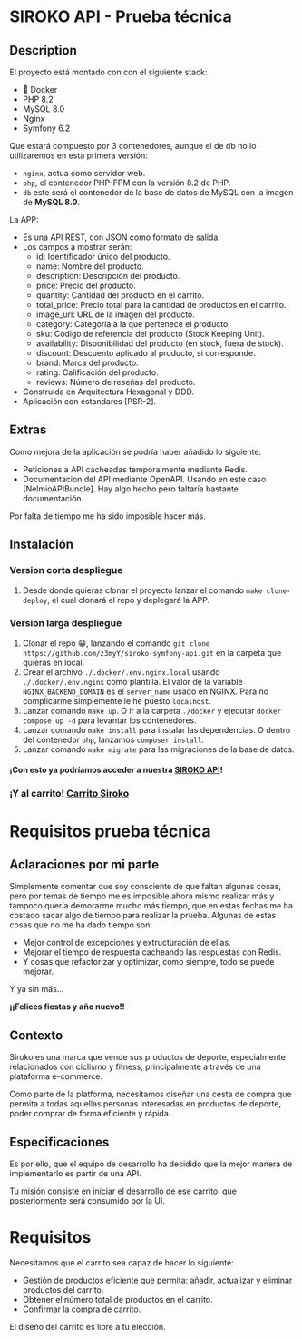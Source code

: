 # SIROKO API - Prueba técnica

## Description

El proyecto está montado con con el siguiente stack:

- 🐳 Docker
-  PHP 8.2
-  MySQL 8.0
-  Nginx 
-  Symfony 6.2

Que estará compuesto por 3 contenedores, aunque el de db no lo utilizaremos en esta primera versión:

- `nginx`, actua como servidor web.
- `php`, el contenedor PHP-FPM con la versión 8.2 de PHP.
- `db` este será el contenedor de la base de datos de MySQL con la imagen de **MySQL 8.0**.
  
La APP: 

- Es una API REST, con JSON como formato de salida.
- Los campos a mostrar serán: 
    - id: Identificador único del producto.
    - name: Nombre del producto.
    - description: Descripción del producto.
    - price: Precio del producto.
    - quantity: Cantidad del producto en el carrito.
    - total_price: Precio total para la cantidad de productos en el carrito.
    - image_url: URL de la imagen del producto.
    - category: Categoría a la que pertenece el producto.
    - sku: Código de referencia del producto (Stock Keeping Unit).
    - availability: Disponibilidad del producto (en stock, fuera de stock).
    - discount: Descuento aplicado al producto, si corresponde.
    - brand: Marca del producto.
    - rating: Calificación del producto.
    - reviews: Número de reseñas del producto.
- Construida en Arquitectura Hexagonal y DDD.
- Aplicación con estandares [PSR-2].

## Extras

Como mejora de la aplicación se podría haber añadido lo siguiente:

- Peticiones a API cacheadas temporalmente mediante Redis.
- Documentacion del API mediante OpenAPI. Usando en este caso [NelmioAPIBundle]. Hay algo hecho pero faltaría bastante documentación.

Por falta de tiempo me ha sido imposible hacer más.

## Instalación

### Version corta despliegue

1. Desde donde quieras clonar el proyecto lanzar el comando `make clone-deploy`, el cual clonará el repo y deplegará la APP.

### Version larga despliegue

1. Clonar el repo 😁, lanzando el comando `git clone https://github.com/z3myY/siroko-symfony-api.git` en la carpeta que quieras en local.
2. Crear el archivo `./.docker/.env.nginx.local` usando `./.docker/.env.nginx` como plantilla. El valor de la variable `NGINX_BACKEND_DOMAIN` es el `server_name` usado en NGINX. Para no complicarme simplemente le he puesto `localhost`.
3. Lanzar comando `make up`. O ir a la carpeta `./docker` y ejecutar `docker compose up -d` para levantar los contenedores.
4. Lanzar comando `make install` para instalar las dependencias. O dentro del contenedor `php`, lanzamos `composer install`.
5. Lanzar comando `make migrate` para las migraciones de la base de datos.

#### ¡Con esto ya podríamos acceder a nuestra [SIROKO API](http://localhost/siroko/v1/public/doc)!

### ¡Y al carrito! [Carrito Siroko](http://localhost/index)

# Requisitos prueba técnica

## Aclaraciones por mi parte

Simplemente comentar que soy consciente de que faltan algunas cosas, pero por temas de tiempo me es imposible ahora mismo realizar más y tampoco quería demorarme mucho más tiempo, que en estas fechas me ha costado sacar algo de tiempo para realizar la prueba. Algunas de estas cosas que no me ha dado tiempo son:

- Mejor control de excepciones y extructuración de ellas.
- Mejorar el tiempo de respuesta cacheando las respuestas con Redis.
- Y cosas que refactorizar y optimizar, como siempre, todo se puede mejorar.

Y ya sin más...

**¡¡Felices fiestas y año nuevo!!**


## Contexto

Siroko es una marca que vende sus productos de deporte, especialmente relacionados con
ciclismo y fitness, principalmente a través de una plataforma e-commerce.

Como parte de la platforma, necesitamos diseñar una cesta de compra que permita a todas
aquellas personas interesadas en productos de deporte, poder comprar de forma eficiente y
rápida.

## Especificaciones

Es por ello, que el equipo de desarrollo ha decidido que la mejor manera de implementarlo es
partir de una API.

Tu misión consiste en iniciar el desarrollo de ese carrito, que posteriormente será consumido
por la UI.

# Requisitos

Necesitamos que el carrito sea capaz de hacer lo siguiente:

- Gestión de productos eficiente que permita: añadir, actualizar y eliminar productos del
carrito.
- Obtener el número total de productos en el carrito.
- Confirmar la compra de carrito.
  
El diseño del carrito es libre a tu elección.
